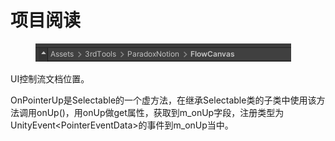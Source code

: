 # 项目阅读

<figure><img src=".gitbook/assets/image.png" alt=""><figcaption></figcaption></figure>

UI控制流文档位置。



OnPointerUp是Selectable的一个虚方法，在继承Selectable类的子类中使用该方法调用onUp()，用onUp做get属性，获取到m\_onUp字段，注册类型为UnityEvent\<PointerEventData>的事件到m\_onUp当中。

